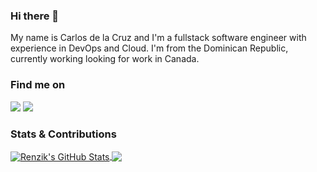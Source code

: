 ### Hi there 👋


My name is Carlos de la Cruz and I'm a fullstack software engineer with experience in DevOps and Cloud. I'm from the Dominican Republic, currently working looking for work in Canada.

### Find me on
<p>
  <a href="https://www.linkedin.com/in/carlos-dev/" rel="nofollow"><img src="https://img.shields.io/badge/-Linkedin-008B8B?style=flat&amp;logo=appveyor=&amp;logoColor=white" style="max-width:100%;"></a>
  <a href="https://mail.google.com/mail/u/0/?fs=1&tf=cm&source=mailto&to=carlos.cruz1500@gmail.com" rel="nofollow"><img src="https://img.shields.io/badge/-Email-008B8B?style=flat&amp;logo=appveyor=&amp;logoColor=white" style="max-width:100%;"></a>
</p>


### Stats & Contributions
<a href="https://github.com/Renzik/Renzik">
  <img align="center" src="https://github-readme-stats.vercel.app/api/?username=Renzik&hide=css,html&show_icons=true&line_height=27&count_private=true&title_color=41b783&text_color=c9cacc&icon_color=2bbc8a&bg_color=1d1f21" alt="Renzik's GitHub Stats" />
</a>


<a href="https://github.com/Renzik/Renzik">
  <img align="center" src="https://github-readme-stats.vercel.app/api/top-langs/?username=Renzik&hide=css,html&title_color=41b783&text_color=c9cacc&icon_color=41b783&bg_color=1d1f21&langs_count=3" />
</a>


